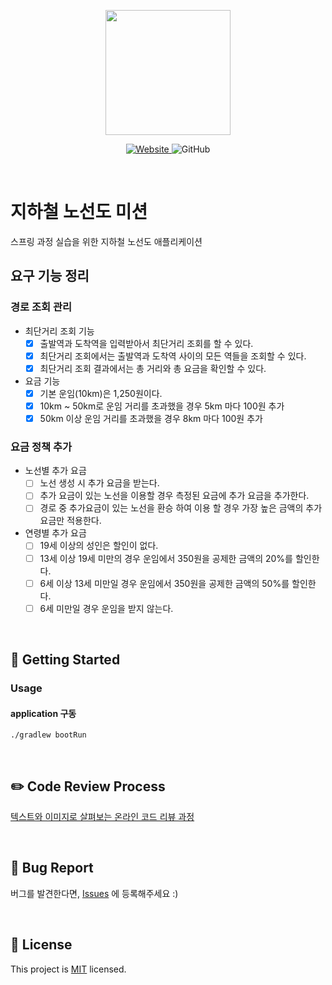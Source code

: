 <p align="center">
    <img width="200px;" src="https://raw.githubusercontent.com/woowacourse/atdd-subway-admin-frontend/master/images/main_logo.png"/>
</p>
<p align="center">
  <a href="https://techcourse.woowahan.com/c/Dr6fhku7" alt="woowacuorse subway">
    <img alt="Website" src="https://img.shields.io/website?url=https%3A%2F%2Fedu.nextstep.camp%2Fc%2FR89PYi5H">
  </a>
  <img alt="GitHub" src="https://img.shields.io/github/license/woowacourse/atdd-subway-path">
</p>

<br>

# 지하철 노선도 미션

스프링 과정 실습을 위한 지하철 노선도 애플리케이션

## 요구 기능 정리

### 경로 조회 관리

- 최단거리 조회 기능
    - [x] 출발역과 도착역을 입력받아서 최단거리 조회를 할 수 있다.
    - [x] 최단거리 조회에서는 출발역과 도착역 사이의 모든 역들을 조회할 수 있다.
    - [x] 최단거리 조회 결과에서는 총 거리와 총 요금을 확인할 수 있다.

- 요금 기능
    - [x] 기본 운임(10km)은 1,250원이다.
    - [x] 10km ~ 50km로 운임 거리를 초과했을 경우 5km 마다 100원 추가
    - [x] 50km 이상 운임 거리를 초과했을 경우 8km 마다 100원 추가

### 요금 정책 추가

- 노선별 추가 요금
    - [ ] 노선 생성 시 추가 요금을 받는다.
    - [ ] 추가 요금이 있는 노선을 이용할 경우 측정된 요금에 추가 요금을 추가한다.
    - [ ] 경로 중 추가요금이 있는 노선을 환승 하여 이용 할 경우 가장 높은 금액의 추가 요금만 적용한다.

- 연령별 추가 요금
    - [ ] 19세 이상의 성인은 할인이 없다.
    - [ ] 13세 이상 19세 미만의 경우 운임에서 350원을 공제한 금액의 20%를 할인한다.
    - [ ] 6세 이상 13세 미만일 경우 운임에서 350원을 공제한 금액의 50%를 할인한다.
    - [ ] 6세 미만일 경우 운임을 받지 않는다.

<br>

## 🚀 Getting Started

### Usage

#### application 구동

```
./gradlew bootRun
```

<br>

## ✏️ Code Review Process

[텍스트와 이미지로 살펴보는 온라인 코드 리뷰 과정](https://github.com/next-step/nextstep-docs/tree/master/codereview)

<br>

## 🐞 Bug Report

버그를 발견한다면, [Issues](https://github.com/woowacourse/atdd-subway-path/issues) 에 등록해주세요 :)

<br>

## 📝 License

This project is [MIT](https://github.com/woowacourse/atdd-subway-path/blob/master/LICENSE) licensed.
